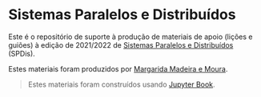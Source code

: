 # Sistemas Paralelos e Distribuídos

Este é o repositório de suporte à produção de materiais de apoio (lições e guiões) à edição de 2021/2022 de [Sistemas Paralelos e Distribuídos](https://margaridamadeira.github.io/SPDis-2021-22) (SPDis). 

Estes materiais foram produzidos por [Margarida Madeira e Moura](https://antigo.ualg.pt/pt/users/mmadeira).


> Estes materiais foram construídos usando [Jupyter Book](https://jupyterbook.org).

